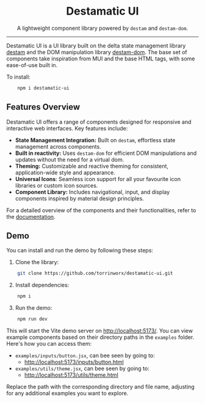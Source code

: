 <div align="center">

# Destamatic UI

A lightweight component library powered by `destam` and `destam-dom`.

</div>

---

Destamatic UI is a UI library built on the delta state management library [destam](https://github.com/equator-studios/destam) and the DOM manipulation library [destam-dom](https://github.com/Nefsen402/destam-dom). The base set of components take inspiration from MUI and the base HTML tags, with some ease-of-use built in.

To install:
```bash
	npm i destamatic-ui
```

## Features Overview
Destamatic UI offers a range of components designed for responsive and interactive web interfaces. Key features include:

- **State Management Integration:** Built on `destam`, effortless state management across components.
- **Built in reactivity:** Uses `destam-dom` for efficient DOM manipulations and updates without the need for a virtual dom.
- **Theming:** Customizable and reactive theming for consistent, application-wide style and appearance.
- **Universal Icons**: Seamless icon support for all your favourite icon libraries or custom icon sources.
- **Component Library:** Includes navigational, input, and display components inspired by material design principles.

For a detailed overview of the components and their functionalities, refer to the [documentation](./docs/index.md).

## Demo
You can install and run the demo by following these steps:
1. Clone the library:
```bash
	git clone https://github.com/torrinworx/destamatic-ui.git
```

2. Install dependencies:
```bash
	npm i
```

3. Run the demo:
```bash
	npm run dev
```

This will start the Vite demo server on [http://localhost:5173/](http://localhost:5173/). You can view example components based on their directory paths in the `examples` folder. Here's how you can access them:

- `examples/inputs/button.jsx`, can bee seen by going to:
	- [http://localhost:5173/inputs/button.html](http://localhost:5173/inputs/button.html)
- `examples/utils/theme.jsx`, can bee seen by going to:
	- [http://localhost:5173/utils/theme.html](http://localhost:5173/utils/theme.html)

Replace the path with the corresponding directory and file name, adjusting for any additional examples you want to explore.

